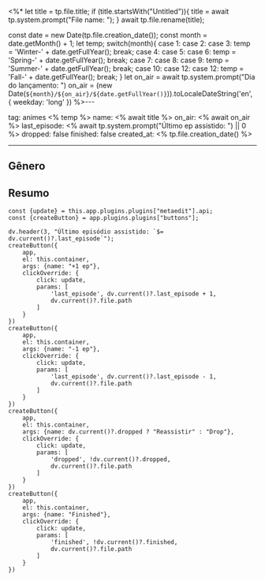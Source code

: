 <%*
let title = tp.file.title;
if (title.startsWith("Untitled")){
	title = await tp.system.prompt("File name: ");
}
await tp.file.rename(title);

const date = new Date(tp.file.creation_date());
const month = date.getMonth() + 1;
let temp;
switch(month){
	case 1:
	case 2:
	case 3:
		temp = 'Winter-' + date.getFullYear();
		break;
	case 4:
	case 5:
	case 6:
		temp = 'Spring-' + date.getFullYear();
		break;
	case 7:
	case 8:
	case 9:
		temp = 'Summer-' + date.getFullYear();
		break;
	case 10:
	case 12:
	case 12:
		temp = 'Fall-' + date.getFullYear();
		break;
}
let on_air = await tp.system.prompt("Dia do lançamento: ")
on_air = (new Date(`${month}/${on_air}/${date.getFullYear()}`)).toLocaleDateString('en', { weekday: 'long' })
%>---

tag: animes <% temp %>
name: <% await title %>
on_air: <% await on_air %>
last_episode: <% await tp.system.prompt("Último ep assistido: ") || 0 %>
dropped: false
finished: false
created_at: <% tp.file.creation_date() %>

---
## Gênero

## Resumo

```dataviewjs
const {update} = this.app.plugins.plugins["metaedit"].api;
const {createButton} = app.plugins.plugins["buttons"];

dv.header(3, "Último episódio assistido: `$= dv.current()?.last_episode`");
createButton({
	app,
	el: this.container,
	args: {name: "+1 ep"},
	clickOverride: {
		click: update,
		params: [
			'last_episode', dv.current()?.last_episode + 1,
			dv.current()?.file.path
		]
	}
})
createButton({
	app,
	el: this.container,
	args: {name: "-1 ep"},
	clickOverride: {
		click: update,
		params: [
			'last_episode', dv.current()?.last_episode - 1,
			dv.current()?.file.path
		]
	}
})
createButton({
	app,
	el: this.container,
	args: {name: dv.current()?.dropped ? "Reassistir" : "Drop"},
	clickOverride: {
		click: update,
		params: [
			'dropped', !dv.current()?.dropped,
			dv.current()?.file.path
		]
	}
})
createButton({
	app,
	el: this.container,
	args: {name: "Finished"},
	clickOverride: {
		click: update,
		params: [
			'finished', !dv.current()?.finished,
			dv.current()?.file.path
		]
	}
})
```
